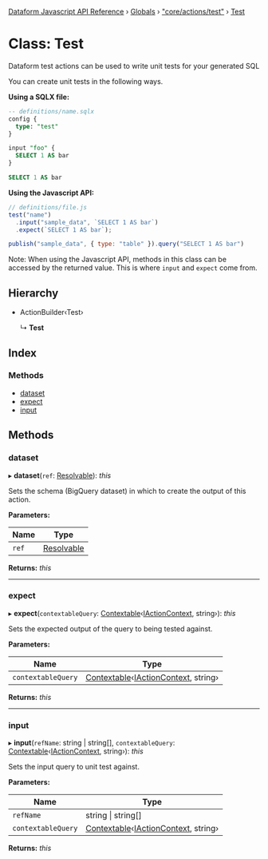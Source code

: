 [Dataform Javascript API Reference](../README.md) › [Globals](../globals.md) › ["core/actions/test"](../modules/_core_actions_test_.md) › [Test](_core_actions_test_.test.md)

# Class: Test

Dataform test actions can be used to write unit tests for your generated SQL

You can create unit tests in the following ways.

**Using a SQLX file:**

```sql
-- definitions/name.sqlx
config {
  type: "test"
}

input "foo" {
  SELECT 1 AS bar
}

SELECT 1 AS bar
```

**Using the Javascript API:**

```js
// definitions/file.js
test("name")
  .input("sample_data", `SELECT 1 AS bar`)
  .expect(`SELECT 1 AS bar`);

publish("sample_data", { type: "table" }).query("SELECT 1 AS bar")
```

Note: When using the Javascript API, methods in this class can be accessed by the returned value.
This is where `input` and `expect` come from.

## Hierarchy

* ActionBuilder‹Test›

  ↳ **Test**

## Index

### Methods

* [dataset](_core_actions_test_.test.md#dataset)
* [expect](_core_actions_test_.test.md#expect)
* [input](_core_actions_test_.test.md#input)

## Methods

###  dataset

▸ **dataset**(`ref`: [Resolvable](../modules/_core_contextables_.md#resolvable)): *this*

Sets the schema (BigQuery dataset) in which to create the output of this action.

**Parameters:**

Name | Type |
------ | ------ |
`ref` | [Resolvable](../modules/_core_contextables_.md#resolvable) |

**Returns:** *this*

___

###  expect

▸ **expect**(`contextableQuery`: [Contextable](../modules/_core_contextables_.md#contextable)‹[IActionContext](../interfaces/_core_contextables_.iactioncontext.md), string›): *this*

Sets the expected output of the query to being tested against.

**Parameters:**

Name | Type |
------ | ------ |
`contextableQuery` | [Contextable](../modules/_core_contextables_.md#contextable)‹[IActionContext](../interfaces/_core_contextables_.iactioncontext.md), string› |

**Returns:** *this*

___

###  input

▸ **input**(`refName`: string | string[], `contextableQuery`: [Contextable](../modules/_core_contextables_.md#contextable)‹[IActionContext](../interfaces/_core_contextables_.iactioncontext.md), string›): *this*

Sets the input query to unit test against.

**Parameters:**

Name | Type |
------ | ------ |
`refName` | string &#124; string[] |
`contextableQuery` | [Contextable](../modules/_core_contextables_.md#contextable)‹[IActionContext](../interfaces/_core_contextables_.iactioncontext.md), string› |

**Returns:** *this*
